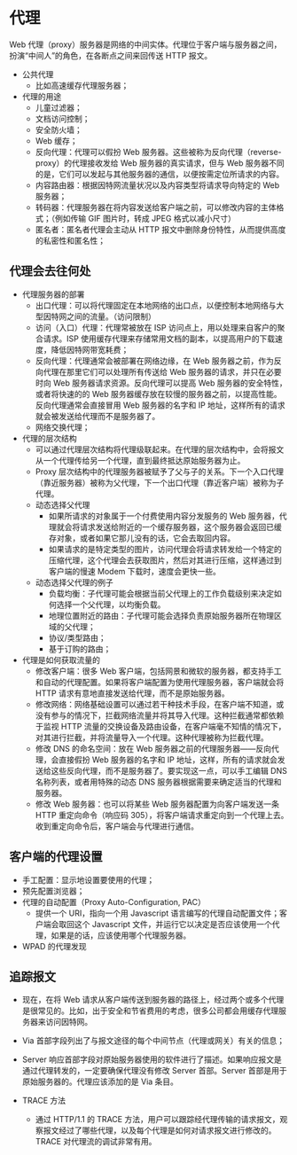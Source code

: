 # 代理

Web 代理（proxy）服务器是网络的中间实体。代理位于客户端与服务器之间，扮演“中间人”的角色，在各断点之间来回传送 HTTP 报文。
- 公共代理
    - 比如高速缓存代理服务器；
- 代理的用途
    - 儿童过滤器；
    - 文档访问控制；
    - 安全防火墙；
    - Web 缓存；
    - 反向代理：代理可以假扮 Web 服务器。这些被称为反向代理（reverse-proxy）的代理接收发给 Web 服务器的真实请求，但与 Web 服务器不同的是，它们可以发起与其他服务器的通信，以便按需定位所请求的内容。
    - 内容路由器：根据因特网流量状况以及内容类型将请求导向特定的 Web 服务器；
    - 转码器：代理服务器在将内容发送给客户端之前，可以修改内容的主体格式；（例如传输 GIF 图片时，转成 JPEG 格式以减小尺寸）
    - 匿名者：匿名者代理会主动从 HTTP 报文中删除身份特性，从而提供高度的私密性和匿名性；

## 代理会去往何处

- 代理服务器的部署
    - 出口代理：可以将代理固定在本地网络的出口点，以便控制本地网络与大型因特网之间的流量。（访问限制）
    - 访问（入口）代理：代理常被放在 ISP 访问点上，用以处理来自客户的聚合请求。ISP 使用缓存代理来存储常用文档的副本，以提高用户的下载速度，降低因特网带宽耗费；
    - 反向代理：代理通常会被部署在网络边缘，在 Web 服务器之前，作为反向代理在那里它们可以处理所有传送给 Web 服务器的请求，并只在必要时向 Web 服务器请求资源。反向代理可以提高 Web 服务器的安全特性，或者将快速的的 Web 服务器缓存放在较慢的服务器之前，以提高性能。反向代理通常会直接冒用 Web 服务器的名字和 IP 地址，这样所有的请求就会被发送给代理而不是服务器了。
    - 网络交换代理；
- 代理的层次结构
    - 可以通过代理层次结构将代理级联起来。在代理的层次结构中，会将报文从一个代理传给另一个代理，直到最终抵达原始服务器为止。
    - Proxy 层次结构中的代理服务器被赋予了父与子的关系。下一个入口代理（靠近服务器）被称为父代理，下一个出口代理（靠近客户端）被称为子代理。
    - 动态选择父代理
        - 如果所请求的对象属于一个付费使用内容分发服务的 Web 服务器，代理就会将请求发送给附近的一个缓存服务器，这个服务器会返回已缓存对象，或者如果它那儿没有的话，它会去取回内容。
        - 如果请求的是特定类型的图片，访问代理会将请求转发给一个特定的压缩代理，这个代理会去获取图片，然后对其进行压缩，这样通过到客户端的慢速 Modem 下载时，速度会更快一些。
    - 动态选择父代理的例子
        - 负载均衡：子代理可能会根据当前父代理上的工作负载级别来决定如何选择一个父代理，以均衡负载。
        - 地理位置附近的路由：子代理可能会选择负责原始服务器所在物理区域的父代理；
        - 协议/类型路由；
        - 基于订购的路由；
- 代理是如何获取流量的
    - 修改客户端：很多 Web 客户端，包括网景和微软的服务器，都支持手工和自动的代理配置。如果将客户端配置为使用代理服务器，客户端就会将 HTTP 请求有意地直接发送给代理，而不是原始服务器。
    - 修改网络：网络基础设置可以通过若干种技术手段，在客户端不知道，或没有参与的情况下，拦截网络流量并将其导入代理。这种拦截通常都依赖于监视 HTTP 流量的交换设备及路由设备，在客户端毫不知情的情况下，对其进行拦截，并将流量导入一个代理。这种代理被称为拦截代理。
    - 修改 DNS 的命名空间：放在 Web 服务器之前的代理服务器——反向代理，会直接假扮 Web 服务器的名字和 IP 地址，这样，所有的请求就会发送给这些反向代理，而不是服务器了。要实现这一点，可以手工编辑 DNS 名称列表，或者用特殊的动态 DNS 服务器根据需要来确定适当的代理和服务器。
    - 修改 Web 服务器：也可以将某些 Web 服务器配置为向客户端发送一条 HTTP 重定向命令（响应码 305），将客户端请求重定向到一个代理上去。收到重定向命令后，客户端会与代理进行通信。

## 客户端的代理设置

- 手工配置：显示地设置要使用的代理；
- 预先配置浏览器；
- 代理的自动配置（Proxy Auto-Configuration, PAC）
    - 提供一个 URI，指向一个用 Javascript 语言编写的代理自动配置文件；客户端会取回这个 Javascript 文件，并运行它以决定是否应该使用一个代理，如果是的话，应该使用哪个代理服务器。
- WPAD 的代理发现

## 追踪报文

- 现在，在将 Web 请求从客户端传送到服务器的路径上，经过两个或多个代理是很常见的。比如，出于安全和节省费用的考虑，很多公司都会用缓存代理服务器来访问因特网。
- Via 首部字段列出了与报文途径的每个中间节点（代理或网关）有关的信息；
- Server 响应首部字段对原始服务器使用的软件进行了描述。如果响应报文是通过代理转发的，一定要确保代理没有修改 Server 首部。Server 首部是用于原始服务器的。代理应该添加的是 Via 条目。

- TRACE 方法
    - 通过 HTTP/1.1 的 TRACE 方法，用户可以跟踪经代理传输的请求报文，观察报文经过了哪些代理，以及每个代理是如何对请求报文进行修改的。TRACE 对代理流的调试非常有用。